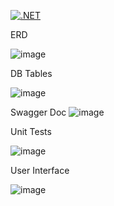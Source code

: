 [![.NET](https://github.com/ROCKSTA-N/HarambeeCommerce/actions/workflows/dotnet.yml/badge.svg?branch=main)](https://github.com/ROCKSTA-N/HarambeeCommerce/actions/workflows/dotnet.yml)

ERD 

![image](https://github.com/ROCKSTA-N/HarambeeCommerce/assets/7715187/eb6423fe-e261-406c-89a9-1d4212f194af)

DB Tables

![image](https://github.com/ROCKSTA-N/HarambeeCommerce/assets/7715187/c0dee676-188e-4107-9987-9d069c68d52b)

Swagger Doc
![image](https://github.com/ROCKSTA-N/HarambeeCommerce/assets/7715187/9eb776fe-0291-40e6-8aa9-fc3f927bd0a4)

Unit Tests

![image](https://github.com/ROCKSTA-N/HarambeeCommerce/assets/7715187/19114bbc-1939-424a-ad08-830669d4c8a5)

User Interface

![image](https://github.com/ROCKSTA-N/HarambeeCommerce/assets/7715187/559871d6-656d-4985-802c-e760f5412c00)


